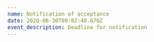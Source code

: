 ```yaml
---
name: Notification of acceptance
date: 2020-06-30T09:02:40.670Z
event_description: Deadline for notification
---
```


